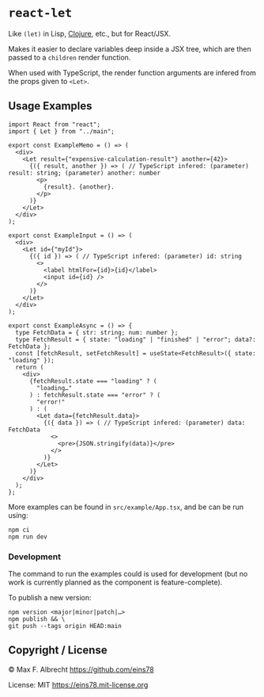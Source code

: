 # `react-let`

Like `(let)` in Lisp, [Clojure](https://clojuredocs.org/clojure.core/let), etc., but for React/JSX.

Makes it easier to declare variables deep inside a JSX tree,
which are then passed to a `children` render function.

When used with TypeScript, the render function arguments are infered from the props given to `<Let>`.

## Usage Examples

```tsx
import React from "react";
import { Let } from "../main";

export const ExampleMemo = () => (
  <div>
    <Let result={"expensive-calculation-result"} another={42}>
      {({ result, another }) => ( // TypeScript infered: (parameter) result: string; (parameter) another: number
        <p>
          {result}. {another}.
        </p>
      )}
    </Let>
  </div>
);

export const ExampleInput = () => (
  <div>
    <Let id={"myId"}>
      {({ id }) => ( // TypeScript infered: (parameter) id: string
        <>
          <label htmlFor={id}>{id}</label>
          <input id={id} />
        </>
      )}
    </Let>
  </div>
);

export const ExampleAsync = () => {
  type FetchData = { str: string; num: number };
  type FetchResult = { state: "loading" | "finished" | "error"; data?: FetchData };
  const [fetchResult, setFetchResult] = useState<FetchResult>({ state: "loading" });
  return (
    <div>
      {fetchResult.state === "loading" ? (
        "loading…"
      ) : fetchResult.state === "error" ? (
        "error!"
      ) : (
        <Let data={fetchResult.data}>
          {({ data }) => ( // TypeScript infered: (parameter) data: FetchData
            <>
              <pre>{JSON.stringify(data)}</pre>
            </>
          )}
        </Let>
      )}
    </div>
  );
};
```

More examples can be found in `src/example/App.tsx`,
and be can be run using:

```shell
npm ci
npm run dev
```

### Development

The command to run the examples could is used for development (but no work is currently planned as the component is feature-complete).

To publish a new version:

```shell
npm version <major|minor|patch|…>
npm publish && \
git push --tags origin HEAD:main
```

## Copyright / License

© Max F. Albrecht <https://github.com/eins78>

License: MIT <https://eins78.mit-license.org>
